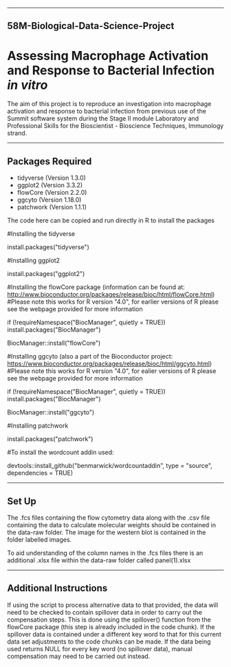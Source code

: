 ---------------------------------------------------------------
58M-Biological-Data-Science-Project
---------------------------------------------------------------

# Assessing Macrophage Activation and Response to Bacterial Infection *in vitro*

The aim of this project is to reproduce an investigation into macrophage activation and response to bacterial infection from previous use of the Summit software system during the Stage II module Laboratory and Professional Skills for the Bioscientist - Bioscience Techniques, Immunology strand. 

---------------------------------------------------------------
Packages Required
---------------------------------------------------------------

* tidyverse (Version 1.3.0)
* ggplot2 (Version 3.3.2)
* flowCore (Version 2.2.0)
* ggcyto (Version 1.18.0)
* patchwork (Version 1.1.1)

The code here can be copied and run directly in R to install the packages

#Installing the tidyverse

install.packages("tidyverse")

#Installing ggplot2

install.packages("ggplot2")

#Installing the flowCore package (information can be found at: http://www.bioconductor.org/packages/release/bioc/html/flowCore.html)
#Please note this works for R version "4.0", for earlier versions of R please see the webpage provided for more information

if (!requireNamespace("BiocManager", quietly = TRUE))
    install.packages("BiocManager")

BiocManager::install("flowCore")

#Installing ggcyto (also a part of the Bioconductor project: https://www.bioconductor.org/packages/release/bioc/html/ggcyto.html)
#Please note this works for R version "4.0", for ealier versions of R please see the webpage provided for more information

if (!requireNamespace("BiocManager", quietly = TRUE))
    install.packages("BiocManager")

BiocManager::install("ggcyto")

#Installing patchwork

install.packages("patchwork")

#To install the wordcount addin used: 

devtools::install_github("benmarwick/wordcountaddin", type = "source", dependencies = TRUE)

--------------------------------------------------------------
Set Up
--------------------------------------------------------------

The .fcs files containing the flow cytometry data along with the .csv file containing the data to calculate molecular weights should be contained in the data-raw folder. The image for the western blot is contained in the folder labelled images. 

To aid understanding of the column names in the .fcs files there is an additional .xlsx file within the data-raw folder called panel(1).xlsx

--------------------------------------------------------------
Additional Instructions
--------------------------------------------------------------

If using the script to process alternative data to that provided, the data will need to be checked to contain spillover data in order to carry out the compensation steps. This is done using the spillover() function from the flowCore package (this step is already included in the code chunk). If the spillover data is contained under a different key word to that for this current data set adjustments to the code chunks can be made. If the data being used returns NULL for every key word (no spillover data), manual compensation may need to be carried out instead. 